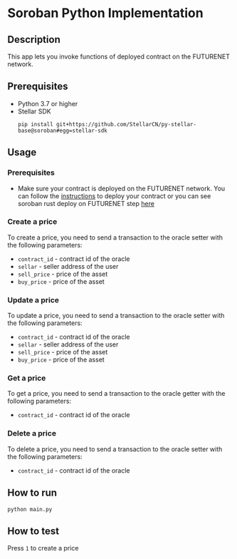 # Soroban Python Implementation

## Description

This app lets you invoke functions of deployed contract on the FUTURENET network.

## Prerequisites

- Python 3.7 or higher
- Stellar SDK
  ```
  pip install git+https://github.com/StellarCN/py-stellar-base@soroban#egg=stellar-sdk
  ```

## Usage

### Prerequisites

- Make sure your contract is deployed on the FUTURENET network. You can follow the [instructions](https://soroban.stellar.org/docs/getting-started/deploy-to-futurenet) to deploy your contract or you can see soroban rust deploy on FUTURENET step [here](README.md#deploy-on-futurenet)

### Create a price

To create a price, you need to send a transaction to the oracle setter with the following parameters:

- `contract_id` - contract id of the oracle
- `sellar` - seller address of the user
- `sell_price` - price of the asset
- `buy_price` - price of the asset

### Update a price

To update a price, you need to send a transaction to the oracle setter with the following parameters:

- `contract_id` - contract id of the oracle
- `sellar` - seller address of the user
- `sell_price` - price of the asset
- `buy_price` - price of the asset

### Get a price

To get a price, you need to send a transaction to the oracle getter with the following parameters:

- `contract_id` - contract id of the oracle

### Delete a price

To delete a price, you need to send a transaction to the oracle setter with the following parameters:

- `contract_id` - contract id of the oracle

## How to run

```
python main.py
```

## How to test

Press `1` to create a price
